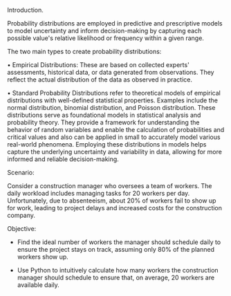 Introduction.

Probability distributions are employed in predictive and prescriptive models to model uncertainty and inform decision-making by capturing each possible value's relative likelihood or frequency within a given range.

The two main types to create probability distributions:

•	Empirical Distributions: These are based on collected experts' assessments, historical data, or data generated from observations. They reflect the actual distribution of the data as observed in practice.

•	Standard Probability Distributions refer to theoretical models of empirical distributions with well-defined statistical properties. Examples include the normal distribution, binomial distribution, and Poisson distribution. These distributions serve as foundational models in statistical analysis and probability theory. They provide a framework for understanding the behavior of random variables and enable the calculation of probabilities and critical values and also can be applied in small to accurately model various real-world phenomena.
Employing these distributions in models helps capture the underlying uncertainty and variability in data, allowing for more informed and reliable decision-making.


Scenario:

Consider a construction manager who oversees a team of workers. The daily workload includes managing tasks for 20 workers per day. Unfortunately, due to absenteeism, about 20% of workers fail to show up for work, leading to project delays and increased costs for the construction company.

Objective:  

- Find the ideal number of workers the manager should schedule daily to ensure the project stays on track, assuming only 80% of the planned workers show up.

- Use Python to intuitively calculate how many workers the construction manager should schedule to ensure that, on average, 20 workers are available daily.

 
